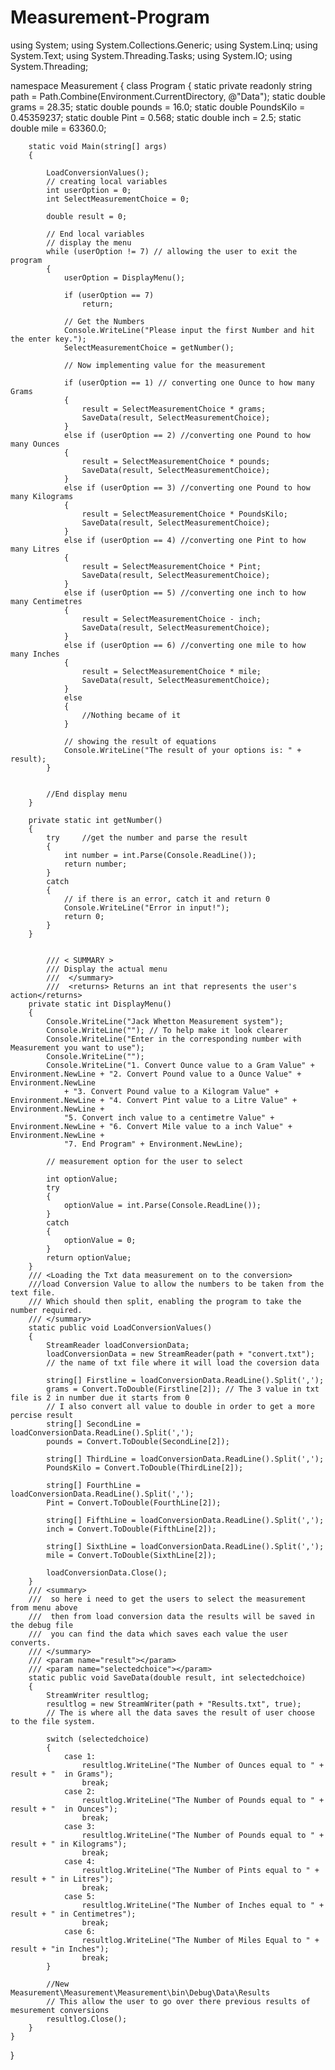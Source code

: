# Measurement-Program
using System;
using System.Collections.Generic;
using System.Linq;
using System.Text;
using System.Threading.Tasks;
using System.IO;
using System.Threading;


namespace Measurement
{
    class Program
    {
        static private readonly string path = Path.Combine(Environment.CurrentDirectory, @"Data\");
        static double grams = 28.35;
        static double pounds = 16.0;
        static double PoundsKilo = 0.45359237;
        static double Pint = 0.568;
        static double inch = 2.5;
        static double mile = 63360.0;

        static void Main(string[] args)
        {

            LoadConversionValues();
            // creating local variables
            int userOption = 0;
            int SelectMeasurementChoice = 0;
                           
            double result = 0;
                       
            // End local variables
            // display the menu
            while (userOption != 7) // allowing the user to exit the program
            {
                userOption = DisplayMenu();

                if (userOption == 7)
                    return;

                // Get the Numbers
                Console.WriteLine("Please input the first Number and hit the enter key.");
                SelectMeasurementChoice = getNumber();
                 
                // Now implementing value for the measurement

                if (userOption == 1) // converting one Ounce to how many Grams 
                {
                    result = SelectMeasurementChoice * grams;
                    SaveData(result, SelectMeasurementChoice);
                }
                else if (userOption == 2) //converting one Pound to how many Ounces 
                {
                    result = SelectMeasurementChoice * pounds;
                    SaveData(result, SelectMeasurementChoice);
                }
                else if (userOption == 3) //converting one Pound to how many Kilograms 
                {
                    result = SelectMeasurementChoice * PoundsKilo;
                    SaveData(result, SelectMeasurementChoice);
                }
                else if (userOption == 4) //converting one Pint to how many Litres 
                {
                    result = SelectMeasurementChoice * Pint;
                    SaveData(result, SelectMeasurementChoice);
                }
                else if (userOption == 5) //converting one inch to how many Centimetres 
                {
                    result = SelectMeasurementChoice - inch;
                    SaveData(result, SelectMeasurementChoice);
                }
                else if (userOption == 6) //converting one mile to how many Inches 
                {
                    result = SelectMeasurementChoice * mile;
                    SaveData(result, SelectMeasurementChoice);
                }
                else
                { 
                    //Nothing became of it
                }

                // showing the result of equations
                Console.WriteLine("The result of your options is: " + result);
            }


            //End display menu
        }
       
        private static int getNumber()
        {
            try     //get the number and parse the result
            {
                int number = int.Parse(Console.ReadLine());
                return number;
            }
            catch
            {
                // if there is an error, catch it and return 0
                Console.WriteLine("Error in input!");
                return 0;
            }
        }


            /// < SUMMARY >
            /// Display the actual menu
            ///  </summary>
            ///  <returns> Returns an int that represents the user's action</returns>
        private static int DisplayMenu()
        {
            Console.WriteLine("Jack Whetton Measurement system");
            Console.WriteLine(""); // To help make it look clearer
            Console.WriteLine("Enter in the corresponding number with Measurement you want to use");
            Console.WriteLine("");
            Console.WriteLine("1. Convert Ounce value to a Gram Value" + Environment.NewLine + "2. Convert Pound value to a Ounce Value" + Environment.NewLine
                + "3. Convert Pound value to a Kilogram Value" + Environment.NewLine + "4. Convert Pint value to a Litre Value" + Environment.NewLine +
                "5. Convert inch value to a centimetre Value" + Environment.NewLine + "6. Convert Mile value to a inch Value" + Environment.NewLine +
                "7. End Program" + Environment.NewLine);

            // measurement option for the user to select

            int optionValue;
            try
            {
                optionValue = int.Parse(Console.ReadLine());
            }
            catch
            {
                optionValue = 0;
            }
            return optionValue;
        }
        /// <Loading the Txt data measurement on to the conversion>
        ///load Conversion Value to allow the numbers to be taken from the text file. 
        /// Which should then split, enabling the program to take the number required.
        /// </summary>
        static public void LoadConversionValues() 
        {
            StreamReader loadConversionData;
            loadConversionData = new StreamReader(path + "convert.txt");
            // the name of txt file where it will load the coversion data

            string[] Firstline = loadConversionData.ReadLine().Split(',');
            grams = Convert.ToDouble(Firstline[2]); // The 3 value in txt file is 2 in number due it starts from 0
            // I also convert all value to double in order to get a more percise result
            string[] SecondLine = loadConversionData.ReadLine().Split(',');
            pounds = Convert.ToDouble(SecondLine[2]);

            string[] ThirdLine = loadConversionData.ReadLine().Split(',');
            PoundsKilo = Convert.ToDouble(ThirdLine[2]);

            string[] FourthLine = loadConversionData.ReadLine().Split(',');
            Pint = Convert.ToDouble(FourthLine[2]);

            string[] FifthLine = loadConversionData.ReadLine().Split(',');
            inch = Convert.ToDouble(FifthLine[2]);

            string[] SixthLine = loadConversionData.ReadLine().Split(',');
            mile = Convert.ToDouble(SixthLine[2]);

            loadConversionData.Close();
        }
        /// <summary>
        ///  so here i need to get the users to select the measurement from menu above
        ///  then from load conversion data the results will be saved in the debug file 
        ///  you can find the data which saves each value the user converts.
        /// </summary>
        /// <param name="result"></param>
        /// <param name="selectedchoice"></param>
        static public void SaveData(double result, int selectedchoice)
        {
            StreamWriter resultlog;
            resultlog = new StreamWriter(path + "Results.txt", true);
            // The is where all the data saves the result of user choose to the file system.

            switch (selectedchoice)
            {
                case 1:
                    resultlog.WriteLine("The Number of Ounces equal to " + result + "  in Grams");
                    break;
                case 2:
                    resultlog.WriteLine("The Number of Pounds equal to " + result + "  in Ounces");
                    break;
                case 3:
                    resultlog.WriteLine("The Number of Pounds equal to " + result + " in Kilograms");
                    break;
                case 4:
                    resultlog.WriteLine("The Number of Pints equal to " + result + " in Litres");
                    break;
                case 5:
                    resultlog.WriteLine("The Number of Inches equal to " + result + " in Centimetres");
                    break;
                case 6:
                    resultlog.WriteLine("The Number of Miles Equal to " + result + "in Inches");
                    break;
            }
           
            //New Measurement\Measurement\Measurement\bin\Debug\Data\Results
            // This allow the user to go over there previous results of mesurement conversions
            resultlog.Close();
        }
    }
}
